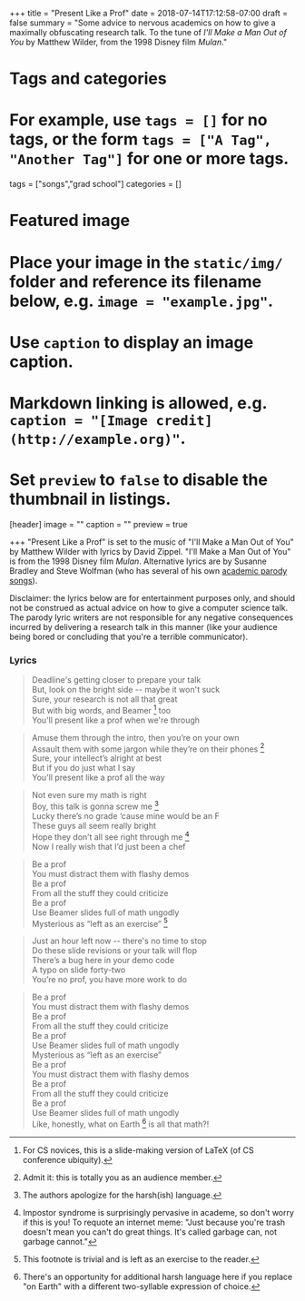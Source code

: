+++
title = "Present Like a Prof"
date = 2018-07-14T17:12:58-07:00
draft = false
summary = "Some advice to nervous academics on how to give a maximally obfuscating research talk. To the tune of *I'll Make a Man Out of You* by Matthew Wilder, from the 1998 Disney film *Mulan*."

# Tags and categories
# For example, use `tags = []` for no tags, or the form `tags = ["A Tag", "Another Tag"]` for one or more tags.
tags = ["songs","grad school"]
categories = []

# Featured image
# Place your image in the `static/img/` folder and reference its filename below, e.g. `image = "example.jpg"`.
# Use `caption` to display an image caption.
#   Markdown linking is allowed, e.g. `caption = "[Image credit](http://example.org)"`.
# Set `preview` to `false` to disable the thumbnail in listings.
[header]
image = ""
caption = ""
preview = true

+++
"Present Like a Prof" is set to the music of "I'll Make a Man Out of You" by Matthew Wilder with lyrics by David Zippel. "I'll Make a Man Out of You" is from the 1998 Disney film *Mulan*. Alternative lyrics are by Susanne Bradley and Steve Wolfman (who has several of his own [academic parody songs](http://www.cs.ubc.ca/~wolf/songs/)).

Disclaimer: the lyrics below are for entertainment purposes only, and should not be construed as actual advice on how to give a computer science talk. The parody lyric writers are not responsible for any negative consequences incurred by delivering a research talk in this manner (like your audience being bored or concluding that you're a terrible communicator).

### Lyrics

> Deadline's getting closer to prepare your talk  
> But, look on the bright side -- maybe it won't suck  
> Sure, your research is not all that great  
> But with big words, and Beamer [^1] too  
> You'll present like a prof when we're through

> Amuse them through the intro, then you’re on your own  
> Assault them with some jargon while they’re on their phones [^2]  
> Sure, your intellect’s alright at best  
> But if you do just what I say  
> You'll present like a prof all the way  

> Not even sure my math is right  
> Boy, this talk is gonna screw me [^3]   
> Lucky there’s no grade ‘cause mine would be an F  
> These guys all seem really bright  
> Hope they don’t all see right through me [^4]  
> Now I really wish that I’d just been a chef

> Be a prof  
> You must distract them with flashy demos  
> Be a prof  
> From all the stuff they could criticize  
> Be a prof  
> Use Beamer slides full of math ungodly  
> Mysterious as “left as an exercise” [^5]  

> Just an hour left now -- there's no time to stop  
> Do these slide revisions or your talk will flop  
> There’s a bug here in your demo code  
> A typo on slide forty-two  
> You’re no prof, you have more work to do  

> Be a prof  
> You must distract them with flashy demos  
> Be a prof  
> From all the stuff they could criticize  
> Be a prof  
> Use Beamer slides full of math ungodly  
> Mysterious as “left as an exercise”  
> Be a prof  
> You must distract them with flashy demos  
> Be a prof  
> From all the stuff they could criticize  
> Be a prof  
> Use Beamer slides full of math ungodly  
> Like, honestly, what on Earth [^6] is all that math?!

[^1]: For CS novices, this is a slide-making version of LaTeX (of CS conference ubiquity).  
[^2]: Admit it: this is totally you as an audience member.  
[^3]: The authors apologize for the harsh(ish) language.  
[^4]: Impostor syndrome is surprisingly pervasive in academe, so don't worry if this is you! To requote an internet meme: "Just because you're trash doesn't mean you can't do great things. It's called garbage can, not garbage cannot."  
[^5]: This footnote is trivial and is left as an exercise to the reader.  
[^6]: There's an opportunity for additional harsh language here if you replace "on Earth" with a different two-syllable expression of choice.